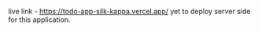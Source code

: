 live link - https://todo-app-silk-kappa.vercel.app/
yet to deploy server side for this application.
